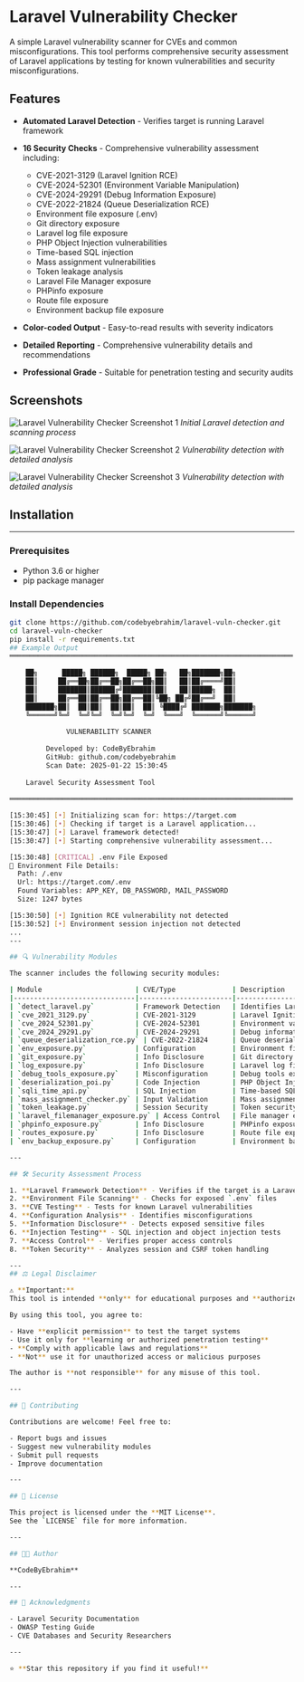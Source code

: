# Laravel Vulnerability Checker

A simple Laravel vulnerability scanner for CVEs and common misconfigurations. This tool performs comprehensive security assessment of Laravel applications by testing for known vulnerabilities and security misconfigurations.

## Features

- **Automated Laravel Detection** - Verifies target is running Laravel framework
- **16 Security Checks** - Comprehensive vulnerability assessment including:
  - CVE-2021-3129 (Laravel Ignition RCE)
  - CVE-2024-52301 (Environment Variable Manipulation)
  - CVE-2024-29291 (Debug Information Exposure)
  - CVE-2022-21824 (Queue Deserialization RCE)
  - Environment file exposure (.env)
  - Git directory exposure
  - Laravel log file exposure
  - PHP Object Injection vulnerabilities
  - Time-based SQL injection
  - Mass assignment vulnerabilities
  - Token leakage analysis
  - Laravel File Manager exposure
  - PHPinfo exposure
  - Route file exposure
  - Environment backup file exposure

- **Color-coded Output** - Easy-to-read results with severity indicators
- **Detailed Reporting** - Comprehensive vulnerability details and recommendations
- **Professional Grade** - Suitable for penetration testing and security audits

## Screenshots

![Laravel Vulnerability Checker Screenshot 1](screenshot1.jpg)
*Initial Laravel detection and scanning process*

![Laravel Vulnerability Checker Screenshot 2](screenshot2.jpg)
*Vulnerability detection with detailed analysis*

![Laravel Vulnerability Checker Screenshot 3](screenshot3.jpg)
*Vulnerability detection with detailed analysis*

## Installation

---
### Prerequisites

- Python 3.6 or higher
- pip package manager

### Install Dependencies

```bash
git clone https://github.com/codebyebrahim/laravel-vuln-checker.git
cd laravel-vuln-checker
pip install -r requirements.txt
## Example Output
══════════════════════════════════════════════════════════════════════
                                                                                             
    ██╗      █████╗ ██████╗  █████╗ ██╗   ██╗███████╗██╗                           
    ██║     ██╔══██╗██╔══██╗██╔══██╗██║   ██║██╔════╝██║                           
    ██║     ███████║██████╔╝███████║██║   ██║█████╗  ██║                           
    ██║     ██╔══██║██╔══██╗██╔══██║╚██╗ ██╔╝██╔══╝  ██║                           
    ███████╗██║  ██║██║  ██║██║  ██║ ╚████╔╝ ███████╗███████╗                      
    ╚══════╝╚═╝  ╚═╝╚═╝  ╚═╝╚═╝  ╚═╝  ╚═══╝  ╚══════╝╚══════╝                      
                                                                                             
              VULNERABILITY SCANNER                           	      
                                                                                             
         Developed by: CodeByEbrahim                                                
         GitHub: github.com/codebyebrahim                                      
         Scan Date: 2025-01-22 15:30:45          
                                                                                             
    Laravel Security Assessment Tool                               
                                                                                             
══════════════════════════════════════════════════════════════════════

[15:30:45] [•] Initializing scan for: https://target.com
[15:30:46] [•] Checking if target is a Laravel application...
[15:30:47] [•] Laravel framework detected!
[15:30:47] [•] Starting comprehensive vulnerability assessment...

[15:30:48] [CRITICAL] .env File Exposed
📍 Environment File Details:
  Path: /.env
  Url: https://target.com/.env
  Found Variables: APP_KEY, DB_PASSWORD, MAIL_PASSWORD
  Size: 1247 bytes

[15:30:50] [•] Ignition RCE vulnerability not detected
[15:30:52] [•] Environment session injection not detected
...
---

## 🔍 Vulnerability Modules

The scanner includes the following security modules:

| Module                       | CVE/Type              | Description                                     |
|------------------------------|-----------------------|--------------------------------------------------|
| `detect_laravel.py`          | Framework Detection   | Identifies Laravel applications                  |
| `cve_2021_3129.py`           | CVE-2021-3129         | Laravel Ignition RCE vulnerability               |
| `cve_2024_52301.py`          | CVE-2024-52301        | Environment variable manipulation                |
| `cve_2024_29291.py`          | CVE-2024-29291        | Debug information exposure                       |
| `queue_deserialization_rce.py` | CVE-2022-21824      | Queue deserialization RCE                        |
| `env_exposure.py`            | Configuration         | Environment file exposure                        |
| `git_exposure.py`            | Info Disclosure       | Git directory exposure                           |
| `log_exposure.py`            | Info Disclosure       | Laravel log file exposure                        |
| `debug_tools_exposure.py`    | Misconfiguration      | Debug tools exposure                             |
| `deserialization_poi.py`     | Code Injection        | PHP Object Injection                             |
| `sqli_time_api.py`           | SQL Injection         | Time-based SQL injection                         |
| `mass_assignment_checker.py` | Input Validation      | Mass assignment vulnerabilities                  |
| `token_leakage.py`           | Session Security      | Token security analysis                          |
| `laravel_filemanager_exposure.py` | Access Control   | File manager exposure                            |
| `phpinfo_exposure.py`        | Info Disclosure       | PHPinfo exposure                                 |
| `routes_exposure.py`         | Info Disclosure       | Route file exposure                              |
| `env_backup_exposure.py`     | Configuration         | Environment backup exposure                      |

---

## 🛠 Security Assessment Process

1. **Laravel Framework Detection** - Verifies if the target is a Laravel application  
2. **Environment File Scanning** - Checks for exposed `.env` files  
3. **CVE Testing** - Tests for known Laravel vulnerabilities  
4. **Configuration Analysis** - Identifies misconfigurations  
5. **Information Disclosure** - Detects exposed sensitive files  
6. **Injection Testing** - SQL injection and object injection tests  
7. **Access Control** - Verifies proper access controls  
8. **Token Security** - Analyzes session and CSRF token handling  

---
## ⚖️ Legal Disclaimer

⚠️ **Important:**  
This tool is intended **only** for educational purposes and **authorized** security testing.

By using this tool, you agree to:

- Have **explicit permission** to test the target systems  
- Use it only for **learning or authorized penetration testing**  
- **Comply with applicable laws and regulations**  
- **Not** use it for unauthorized access or malicious purposes  

The author is **not responsible** for any misuse of this tool.

---

## 🤝 Contributing

Contributions are welcome! Feel free to:

- Report bugs and issues  
- Suggest new vulnerability modules  
- Submit pull requests  
- Improve documentation  

---

## 📄 License

This project is licensed under the **MIT License**.  
See the `LICENSE` file for more information.

---

## 👨‍💻 Author

**CodeByEbrahim**  

---

## 🙏 Acknowledgments

- Laravel Security Documentation  
- OWASP Testing Guide  
- CVE Databases and Security Researchers  

---

⭐ **Star this repository if you find it useful!**
